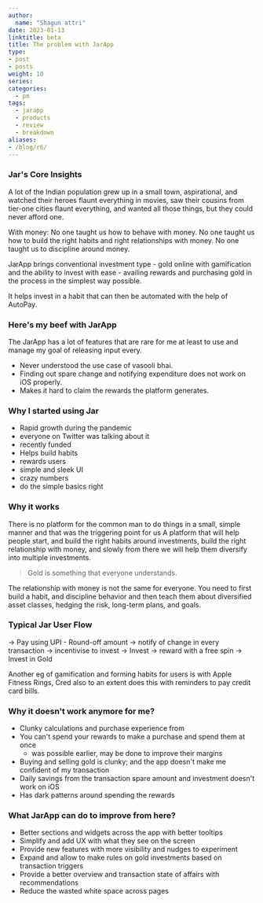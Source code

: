 ```yaml
---
author:
  name: "Shagun attri"
date: 2023-01-13
linktitle: beta
title: The problem with JarApp
type:
- post
- posts
weight: 10
series:
categories:
  - pm
tags:
  - jarapp
  - products
  - review
  - breakdown
aliases:
- /blog/r6/
---
```


### Jar's Core Insights

A lot of the Indian population grew up in a small town, aspirational, and watched their heroes flaunt everything in movies, saw their cousins from tier-one cities flaunt everything, and wanted all those things, but they could never afford one.

With money:
No one taught us how to behave with money.
No one taught us how to build the right habits and right relationships with money.
No one taught us to discipline around money. 

JarApp brings conventional investment type - gold online with gamification and the ability to invest with ease - availing rewards and purchasing gold in the process in the simplest way possible.

It helps invest in a habit that can then be automated with the help of AutoPay.

### Here's my beef with JarApp

The JarApp has a lot of features that are rare for me at least to use and manage my goal of releasing input every.
- Never understood the use case of vasooli bhai.
- Finding out spare change and notifying expenditure does not work on iOS properly.
- Makes it hard to claim the rewards the platform generates.

### Why I started using Jar

- Rapid growth during the pandemic
- everyone on Twitter was talking about it
- recently funded
- Helps build habits
- rewards users
- simple and sleek UI
- crazy numbers
- do the simple basics right

### Why it works

There is no platform for the common man to do things in a small, simple manner and that was the triggering point for us
A platform that will help people start, and build the right habits around investments, build the right relationship with money, and slowly from there we will help them diversify into multiple investments.

> Gold is something that everyone understands. 

The relationship with money is not the same for everyone. You need to first build a habit, and discipline behavior and then teach them about diversified asset classes, hedging the risk, long-term plans, and goals.

### Typical Jar User Flow

 -> Pay using UPI - Round-off amount -> notify of change in every transaction -> incentivise to invest -> Invest -> reward with a free spin -> Invest in Gold

Another eg of gamification and forming habits for users is with Apple Fitness Rings, Cred also to an extent does this with reminders to pay credit card bills.

### Why it doesn't work anymore for me?

- Clunky calculations and purchase experience from 
- You can't spend your rewards to make a purchase and spend them at once
	- was possible earlier, may be done to improve their margins
- Buying and selling gold is clunky; and the app doesn't make me confident of my transaction
- Daily savings from the transaction spare amount and investment doesn't work on iOS
- Has dark patterns around spending the rewards

### What JarApp can do to improve from here?

- Better sections and widgets across the app with better tooltips 
- Simplify and add UX with what they see on the screen
- Provide new features with more visibility and nudges to experiment
- Expand and allow to make rules on gold investments based on transaction triggers
- Provide a better overview and transaction state of affairs with recommendations
- Reduce the wasted white space across pages